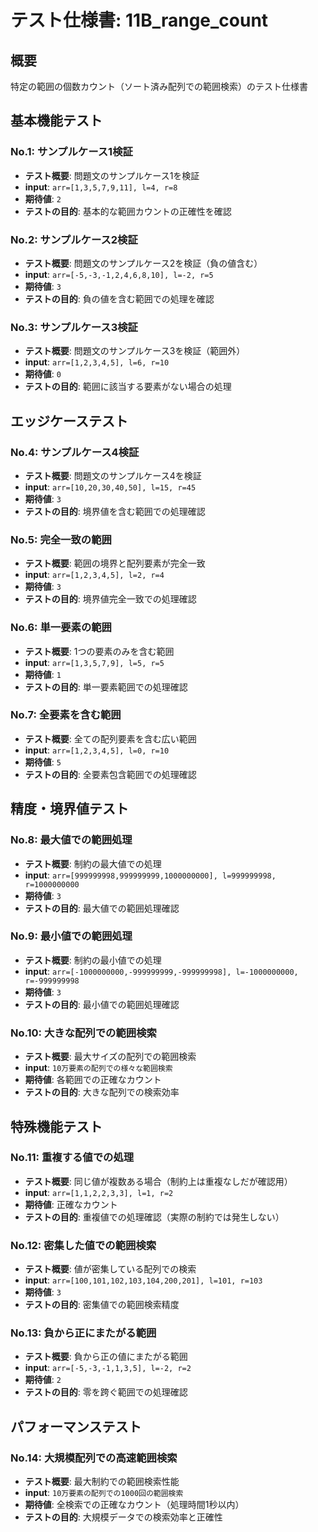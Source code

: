 # テスト仕様書: 11B_range_count

## 概要
特定の範囲の個数カウント（ソート済み配列での範囲検索）のテスト仕様書

## 基本機能テスト

### No.1: サンプルケース1検証
- **テスト概要**: 問題文のサンプルケース1を検証
- **input**: `arr=[1,3,5,7,9,11], l=4, r=8`
- **期待値**: `2`
- **テストの目的**: 基本的な範囲カウントの正確性を確認

### No.2: サンプルケース2検証
- **テスト概要**: 問題文のサンプルケース2を検証（負の値含む）
- **input**: `arr=[-5,-3,-1,2,4,6,8,10], l=-2, r=5`
- **期待値**: `3`
- **テストの目的**: 負の値を含む範囲での処理を確認

### No.3: サンプルケース3検証
- **テスト概要**: 問題文のサンプルケース3を検証（範囲外）
- **input**: `arr=[1,2,3,4,5], l=6, r=10`
- **期待値**: `0`
- **テストの目的**: 範囲に該当する要素がない場合の処理

## エッジケーステスト

### No.4: サンプルケース4検証
- **テスト概要**: 問題文のサンプルケース4を検証
- **input**: `arr=[10,20,30,40,50], l=15, r=45`
- **期待値**: `3`
- **テストの目的**: 境界値を含む範囲での処理確認

### No.5: 完全一致の範囲
- **テスト概要**: 範囲の境界と配列要素が完全一致
- **input**: `arr=[1,2,3,4,5], l=2, r=4`
- **期待値**: `3`
- **テストの目的**: 境界値完全一致での処理確認

### No.6: 単一要素の範囲
- **テスト概要**: 1つの要素のみを含む範囲
- **input**: `arr=[1,3,5,7,9], l=5, r=5`
- **期待値**: `1`
- **テストの目的**: 単一要素範囲での処理確認

### No.7: 全要素を含む範囲
- **テスト概要**: 全ての配列要素を含む広い範囲
- **input**: `arr=[1,2,3,4,5], l=0, r=10`
- **期待値**: `5`
- **テストの目的**: 全要素包含範囲での処理確認

## 精度・境界値テスト

### No.8: 最大値での範囲処理
- **テスト概要**: 制約の最大値での処理
- **input**: `arr=[999999998,999999999,1000000000], l=999999998, r=1000000000`
- **期待値**: `3`
- **テストの目的**: 最大値での範囲処理確認

### No.9: 最小値での範囲処理
- **テスト概要**: 制約の最小値での処理
- **input**: `arr=[-1000000000,-999999999,-999999998], l=-1000000000, r=-999999998`
- **期待値**: `3`
- **テストの目的**: 最小値での範囲処理確認

### No.10: 大きな配列での範囲検索
- **テスト概要**: 最大サイズの配列での範囲検索
- **input**: `10万要素の配列での様々な範囲検索`
- **期待値**: 各範囲での正確なカウント
- **テストの目的**: 大きな配列での検索効率

## 特殊機能テスト

### No.11: 重複する値での処理
- **テスト概要**: 同じ値が複数ある場合（制約上は重複なしだが確認用）
- **input**: `arr=[1,1,2,2,3,3], l=1, r=2`
- **期待値**: 正確なカウント
- **テストの目的**: 重複値での処理確認（実際の制約では発生しない）

### No.12: 密集した値での範囲検索
- **テスト概要**: 値が密集している配列での検索
- **input**: `arr=[100,101,102,103,104,200,201], l=101, r=103`
- **期待値**: `3`
- **テストの目的**: 密集値での範囲検索精度

### No.13: 負から正にまたがる範囲
- **テスト概要**: 負から正の値にまたがる範囲
- **input**: `arr=[-5,-3,-1,1,3,5], l=-2, r=2`
- **期待値**: `2`
- **テストの目的**: 零を跨ぐ範囲での処理確認

## パフォーマンステスト

### No.14: 大規模配列での高速範囲検索
- **テスト概要**: 最大制約での範囲検索性能
- **input**: `10万要素の配列での1000回の範囲検索`
- **期待値**: 全検索での正確なカウント（処理時間1秒以内）
- **テストの目的**: 大規模データでの検索効率と正確性
